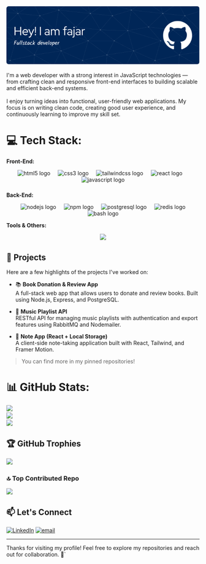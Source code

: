 <div align="center">
  <img src="./src/github-header-image.png" />
</div>
<br>
I'm a web developer with a strong interest in JavaScript technologies — from crafting clean and responsive front-end interfaces to building scalable and efficient back-end systems.<br><br>I enjoy turning ideas into functional, user-friendly web applications. My focus is on writing clean code, creating good user experience, and continuously learning to improve my skill set.

# 💻 Tech Stack:

**Front-End:**

<div align="center">
  <img src="https://cdn.jsdelivr.net/gh/devicons/devicon/icons/html5/html5-original.svg" height="60" alt="html5 logo"  />
  <img width="12" />
  <img src="https://cdn.jsdelivr.net/gh/devicons/devicon/icons/css3/css3-original.svg" height="60" alt="css3 logo"  />
  <img width="12" />
  <img src="https://skillicons.dev/icons?i=tailwind" height="60" alt="tailwindcss logo"  />
  <img width="12" />
  <img src="https://cdn.jsdelivr.net/gh/devicons/devicon/icons/react/react-original.svg" height="60" alt="react logo"  />
  <img width="12" />
  <img src="https://cdn.jsdelivr.net/gh/devicons/devicon/icons/javascript/javascript-original.svg" height="60" alt="javascript logo"  />
</div>

###

**Back-End:**

<div align="center">
  <img width="12" />
  <img src="https://cdn.jsdelivr.net/gh/devicons/devicon/icons/nodejs/nodejs-original.svg" height="60" alt="nodejs logo"  />
  <img width="12" />
  <img src="https://cdn.jsdelivr.net/gh/devicons/devicon/icons/npm/npm-original-wordmark.svg" height="60" alt="npm logo"  />
  <img width="12" />
  <img src="https://cdn.jsdelivr.net/gh/devicons/devicon/icons/postgresql/postgresql-original.svg" height="60" alt="postgresql logo"  />
  <img width="12" />
  <img src="https://cdn.jsdelivr.net/gh/devicons/devicon/icons/redis/redis-original.svg" height="60" alt="redis logo"  />
  <img width="12" />
  <img src="https://cdn.jsdelivr.net/gh/devicons/devicon/icons/bash/bash-original.svg" height="60" alt="bash logo"  />
</div>

**Tools & Others:**

<p align="center">
  <a href="https://skillicons.dev">
    <img src="https://skillicons.dev/icons?i=vite,git,github,bash,postman,ubuntu" />
  </a>
</p>

## 📌 Projects

Here are a few highlights of the projects I've worked on:

- 📚 **Book Donation & Review App**  
  A full-stack web app that allows users to donate and review books. Built using Node.js, Express, and PostgreSQL.

- 🎵 **Music Playlist API**  
  RESTful API for managing music playlists with authentication and export features using RabbitMQ and Nodemailer.

- 📝 **Note App (React + Local Storage)**  
  A client-side note-taking application built with React, Tailwind, and Framer Motion.

> You can find more in my pinned repositories!


# 📊 GitHub Stats:
![](https://github-readme-stats.vercel.app/api?username=AchmadFajarN&theme=shadow_blue&hide_border=true&include_all_commits=false&count_private=false)<br/>
![](https://nirzak-streak-stats.vercel.app/?user=AchmadFajarN&theme=shadow_blue&hide_border=true)<br/>
![](https://github-readme-stats.vercel.app/api/top-langs/?username=AchmadFajarN&theme=shadow_blue&hide_border=true&include_all_commits=false&count_private=false&layout=compact)

## 🏆 GitHub Trophies
![](https://github-profile-trophy.vercel.app/?username=AchmadFajarN&theme=tokyonight&no-frame=true&no-bg=true&margin-w=4)

### 🔝 Top Contributed Repo
![](https://github-contributor-stats.vercel.app/api?username=AchmadFajarN&limit=5&theme=shadow_blue&combine_all_yearly_contributions=true)

## 📫 Let's Connect

[![LinkedIn](https://img.shields.io/badge/LinkedIn-%230077B5.svg?logo=linkedin&logoColor=white)](https://linkedin.com/in/https://www.linkedin.com/in/achmad-fajar-28b00335a)
[![email](https://img.shields.io/badge/Email-D14836?logo=gmail&logoColor=white)](mailto:achmadfajar712@gmail.com) 

---
Thanks for visiting my profile! Feel free to explore my repositories and reach out for collaboration. 🚀`

<!-- Proudly created with GPRM ( https://gprm.itsvg.in ) -->
